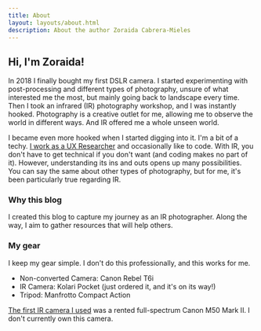 ```yaml
---
title: About
layout: layouts/about.html
description: About the author Zoraida Cabrera-Mieles
---
```


## Hi, I'm Zoraida!
In 2018 I finally bought my first DSLR camera. I started experimenting with post-processing and different types of photography, unsure of what interested me the most, but mainly going back to landscape every time. Then I took an infrared (IR) photography workshop, and I was instantly hooked. Photography is a creative outlet for me, allowing me to observe the world in different ways. And IR offered me a whole unseen world.

I became even more hooked when I started digging into it. I'm a bit of a techy. [I work as a UX Researcher](https://www.zoracabrera.com/) and occasionally like to code. With IR, you don't have to get technical if you don't want (and coding makes no part of it). However, understanding its ins and outs opens up many possibilities. You can say the same about other types of photography, but for me, it's been particularly true regarding IR.

### Why this blog
I created this blog to capture my journey as an IR photographer. Along the way, I aim to gather resources that will help others.

### My gear
I keep my gear simple. I don't do this professionally, and this works for me.
- Non-converted Camera: Canon Rebel T6i
- IR Camera: Kolari Pocket (just ordered it, and it's on its way!)
- Tripod: Manfrotto Compact Action

[The first IR camera I used](/blog/starting-with-infrared-photography) was a rented full-spectrum Canon M50 Mark II. I don't currently own this camera.


